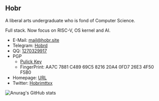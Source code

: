 ## Hobr

A liberal arts undergraduate who is fond of Computer Science.

Full stack. Now focus on RISC-V, OS kernel and AI.

- E-Mail: [mail@hobr.site](mailto://mail@hobr.site)
- Telegram: [Hobrd](https://t.me/Hobrd)
- QQ: [1270329917](tencent://Message/?Uin=1270329917&websiteName=www.oicqzone.com&Menu=yes)
- PGP
  - [Pulick Key](https://github.com/hobr.gpg)
  - FingerPrint: AA7C 7881 C489 69C5 8216  20A4 0FD7 26E3 4F50 F5B0
- Homepage: [URL](https://hobr.site)
- Twitter: [Hobrimttxx](https://twitter.com/Hobrimttxx)

![Anurag's GitHub stats](https://github-readme-stats.vercel.app/api?username=Hobr&show_icons=true&count_private=true&bg_color=eff1f5&text_color=4c4f69&icon_color=8839ef&title_color=179299)

